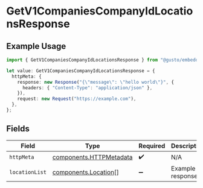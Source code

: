 # GetV1CompaniesCompanyIdLocationsResponse

## Example Usage

```typescript
import { GetV1CompaniesCompanyIdLocationsResponse } from "@gusto/embedded-api/models/operations/getv1companiescompanyidlocations.js";

let value: GetV1CompaniesCompanyIdLocationsResponse = {
  httpMeta: {
    response: new Response("{\"message\": \"hello world\"}", {
      headers: { "Content-Type": "application/json" },
    }),
    request: new Request("https://example.com"),
  },
};
```

## Fields

| Field                                                              | Type                                                               | Required                                                           | Description                                                        |
| ------------------------------------------------------------------ | ------------------------------------------------------------------ | ------------------------------------------------------------------ | ------------------------------------------------------------------ |
| `httpMeta`                                                         | [components.HTTPMetadata](../../models/components/httpmetadata.md) | :heavy_check_mark:                                                 | N/A                                                                |
| `locationList`                                                     | [components.Location](../../models/components/location.md)[]       | :heavy_minus_sign:                                                 | Example response                                                   |